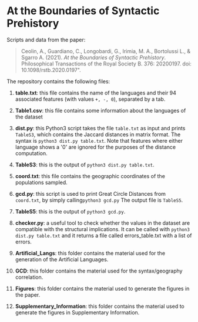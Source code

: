 # At the Boundaries of Syntactic Prehistory

Scripts and data from the paper:

> Ceolin, A., Guardiano, C., Longobardi, G., Irimia, M. A., Bortolussi L., & Sgarro A. (2021). *At the Boundaries of Syntactic Prehistory*. Philosophical Transactions of the Royal Society B. 376: 20200197. doi: 10.1098/rstb.2020.0197". 

The repository contains the following files:

1. **table.txt**: this file contains the name of the languages and their 94 associated features (with values ```+, -, 0```), separated by a tab. 

2. **Table1.csv**: this file contains some information about the languages of the dataset

3. **dist.py**: this Python3 script takes the file ```table.txt``` as input and prints ```TableS3```, which contains the Jaccard distances in matrix format. The syntax is ```python3 dist.py table.txt```. Note that features where either language shows a '0' are ignored for the purposes of the distance computation.

4. **TableS3**: this is the output of ```python3 dist.py table.txt```.

5. **coord.txt**: this file contains the geographic coordinates of the populations sampled.

6. **gcd.py**: this script is used to print Great Circle Distances from ```coord.txt```, by simply calling```python3 gcd.py``` The output file is ```TableS5```.

7. **TableS5**: this is the output of ```python3 gcd.py```.

8.  **checker.py**: a useful tool to check whether the values in the dataset are compatible with the structural implications. It can be called with ```python3 dist.py table.txt``` and it returns a file called errors_table.txt with a list of errors.   

9. **Artificial_Langs**: this folder contains the material used for the generation of the Artificial Languages.

10. **GCD**: this folder contains the material used for the syntax/geography correlation.

11. **Figures**: this folder contains the material used to generate the figures in the paper.

12. **Supplementary_Information**: this folder contains the material used to generate the figures in Supplementary Information.



